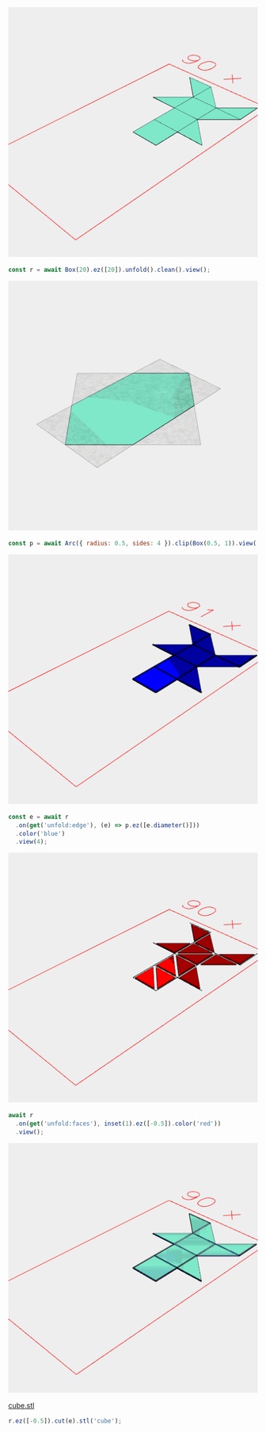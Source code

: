 ![Image](fold.md.r.png)

```JavaScript
const r = await Box(20).ez([20]).unfold().clean().view();
```

![Image](fold.md.p.png)

```JavaScript
const p = await Arc({ radius: 0.5, sides: 4 }).clip(Box(0.5, 1)).view();
```

![Image](fold.md.e_4.png)

```JavaScript
const e = await r
  .on(get('unfold:edge'), (e) => p.ez([e.diameter()]))
  .color('blue')
  .view(4);
```

![Image](fold.md.$1.png)

```JavaScript
await r
  .on(get('unfold:faces'), inset(1).ez([-0.5]).color('red'))
  .view();
```

![Image](fold.md.$2.png)

[cube.stl](fold.cube.stl)

```JavaScript
r.ez([-0.5]).cut(e).stl('cube');
```
